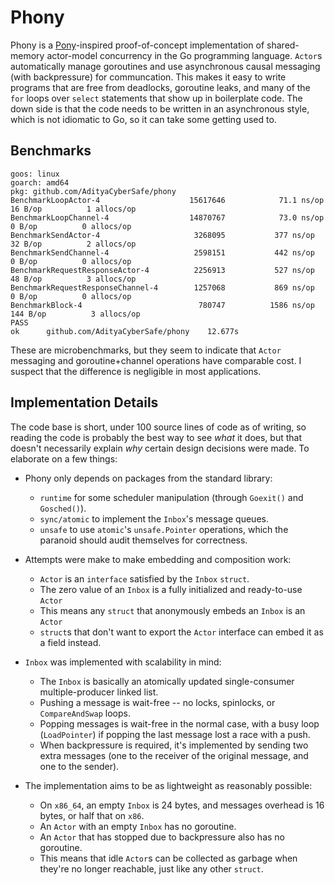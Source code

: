 # Phony

Phony is a [Pony](https://ponylang.io/)-inspired proof-of-concept implementation of shared-memory actor-model concurrency in the Go programming language. `Actor`s automatically manage goroutines and use asynchronous causal messaging (with backpressure) for communcation. This makes it easy to write programs that are free from deadlocks, goroutine leaks, and many of the `for` loops over `select` statements that show up in boilerplate code. The down side is that the code needs to be written in an asynchronous style, which is not idiomatic to Go, so it can take some getting used to.

## Benchmarks

```
goos: linux
goarch: amd64
pkg: github.com/AdityaCyberSafe/phony
BenchmarkLoopActor-4                	15617646	        71.1 ns/op	      16 B/op	       1 allocs/op
BenchmarkLoopChannel-4              	14870767	        73.0 ns/op	       0 B/op	       0 allocs/op
BenchmarkSendActor-4                	 3268095	       377 ns/op	      32 B/op	       2 allocs/op
BenchmarkSendChannel-4              	 2598151	       442 ns/op	       0 B/op	       0 allocs/op
BenchmarkRequestResponseActor-4     	 2256913	       527 ns/op	      48 B/op	       3 allocs/op
BenchmarkRequestResponseChannel-4   	 1257068	       869 ns/op	       0 B/op	       0 allocs/op
BenchmarkBlock-4                    	  780747	      1586 ns/op	     144 B/op	       3 allocs/op
PASS
ok  	github.com/AdityaCyberSafe/phony	12.677s
```

These are microbenchmarks, but they seem to indicate that `Actor` messaging and goroutine+channel operations have comparable cost. I suspect that the difference is negligible in most applications.

## Implementation Details

The code base is short, under 100 source lines of code as of writing, so reading the code is probably the best way to see *what* it does, but that doesn't necessarily explain *why* certain design decisions were made. To elaborate on a few things:

- Phony only depends on packages from the standard library:
    - `runtime` for some scheduler manipulation (through `Goexit()` and `Gosched()`).
    - `sync/atomic` to implement the `Inbox`'s message queues.
    - `unsafe` to use `atomic`'s `unsafe.Pointer` operations, which the paranoid should audit themselves for correctness.

- Attempts were make to make embedding and composition work:
    - `Actor` is an `interface` satisfied by the `Inbox` `struct`.
    - The zero value of an `Inbox` is a fully initialized and ready-to-use `Actor`
    - This means any `struct` that anonymously embeds an `Inbox` is an `Actor`
    - `struct`s that don't want to export the `Actor` interface can embed it as a field instead.

- `Inbox` was implemented with scalability in mind:
    - The `Inbox` is basically an atomically updated single-consumer multiple-producer linked list.
    - Pushing a message is wait-free -- no locks, spinlocks, or `CompareAndSwap` loops.
    - Popping messages is wait-free in the normal case, with a busy loop (`LoadPointer`) if popping the last message lost a race with a push.
    - When backpressure is required, it's implemented by sending two extra messages (one to the receiver of the original message, and one to the sender).

- The implementation aims to be as lightweight as reasonably possible:
    - On `x86_64`, an empty `Inbox` is 24 bytes, and messages overhead is 16 bytes, or half that on `x86`.
    - An `Actor` with an empty `Inbox` has no goroutine.
    - An `Actor` that has stopped due to backpressure also has no goroutine.
    - This means that idle `Actor`s can be collected as garbage when they're no longer reachable, just like any other `struct`.
